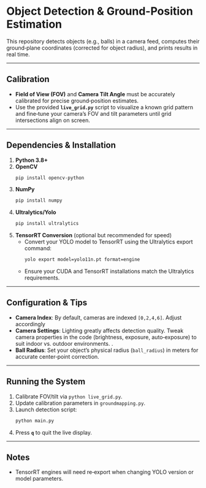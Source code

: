 # Object Detection & Ground-Position Estimation

This repository detects objects (e.g., balls) in a camera feed, computes their ground‐plane coordinates (corrected for object radius), and prints results in real time.

---

## Calibration

- **Field of View (FOV)** and **Camera Tilt Angle** must be accurately calibrated for precise ground‐position estimates.  
- Use the provided **`live_grid.py`** script to visualize a known grid pattern and fine‑tune your camera’s FOV and tilt parameters until grid intersections align on screen.  

---

## Dependencies & Installation

1. **Python 3.8+**  
2. **OpenCV** 
   ```bash
   pip install opencv-python
   ```
3. **NumPy**  
   ```bash
   pip install numpy
   ```
4. **Ultralytics/Yolo**  
   ```bash
   pip install ultralytics
   ```
5. **TensorRT Conversion** (optional but recommended for speed)  
   - Convert your YOLO model to TensorRT using the Ultralytics export command:  
     ```bash
     yolo export model=yolo11n.pt format=engine
     ```
   - Ensure your CUDA and TensorRT installations match the Ultralytics requirements.

---

## Configuration & Tips

- **Camera Index**: By default, cameras are indexed `[0,2,4,6]`. Adjust accordingly
- **Camera Settings**: Lighting greatly affects detection quality. Tweak camera properties in the code (brightness, exposure, auto‐exposure) to suit indoor vs. outdoor environments.  .  
- **Ball Radius**: Set your object’s physical radius (`ball_radius`) in meters for accurate center‐point correction.

---

## Running the System

1. Calibrate FOV/tilt via `python live_grid.py`.  
2. Update calibration parameters in `groundmapping.py`.  
3. Launch detection script:  
   ```bash
   python main.py
   ```
4. Press **`q`** to quit the live display.

---

## Notes
- TensorRT engines will need re‑export when changing YOLO version or model parameters.  




